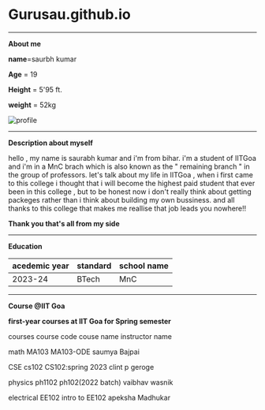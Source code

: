 # Gurusau.github.io

---

**About me**

**name**=saurbh kumar

**Age** = 19


**Height** = 5'95 ft.

**weight** = 52kg

![profile](profile.png)

---

**Description about myself** 

hello , my name is saurabh kumar and 
i'm from bihar. 
i'm a student of IITGoa and i'm in a MnC brach which is also known as the " remaining branch " in the group of professors.
let's talk about my life in IITGoa , when i first came to this college i thought that i will become the highest paid student that ever been in this college , but to be honest now i don't really think about getting packeges rather than i think about building my own bussiness. and all thanks to this college that makes me reallise that job leads you nowhere!!

**Thank you that's all from my side**

---

**Education**

| acedemic year | standard | school name |
|---------------|----------|-------------|
|   2023-24     |  BTech   |   MnC       |

---

**Course @IIT Goa**

**first-year courses at IIT Goa for Spring semester**

courses    course code   couse name      instructor name 

math         MA103          MA103-ODE                saumya Bajpai

CSE         cs102          CS102:spring 2023         clint p geroge

physics     ph1102          ph102(2022 batch)         vaibhav wasnik

electrical   EE102          intro to EE102            apeksha Madhukar


